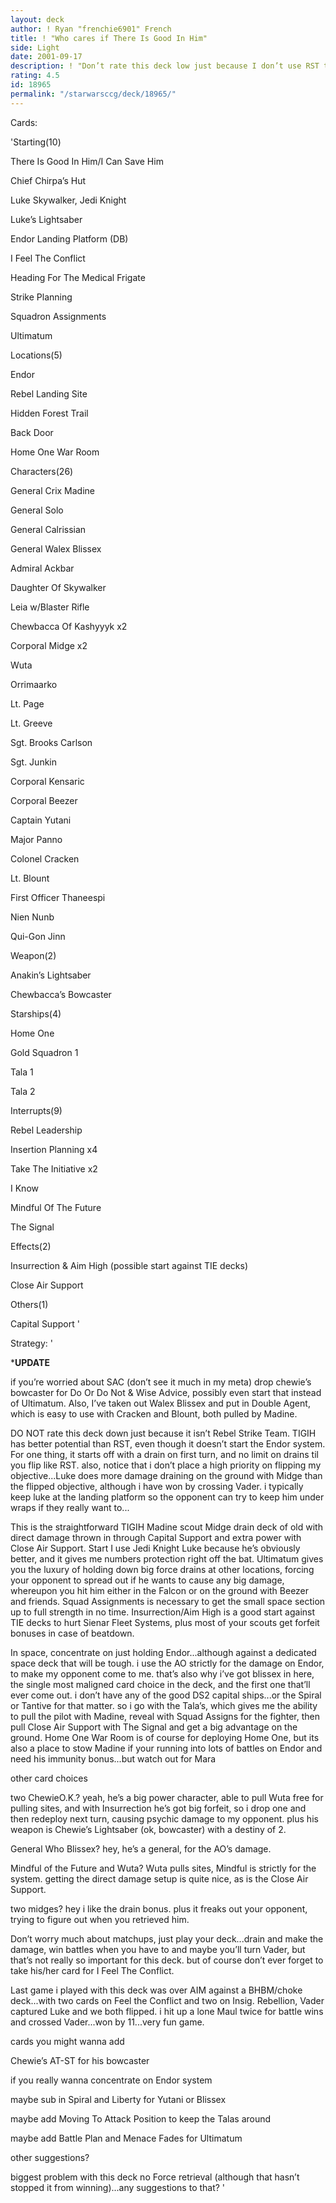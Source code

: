 ```yaml
---
layout: deck
author: ! Ryan "frenchie6901" French
title: ! "Who cares if There Is Good In Him"
side: Light
date: 2001-09-17
description: ! "Don’t rate this deck low just because I don’t use RST to drain on Endor  TIGIH has the bonus of coming out strong without a drain limit.  Throw in Close Air Support and Capital Support..."
rating: 4.5
id: 18965
permalink: "/starwarsccg/deck/18965/"
---
```

Cards: 

'Starting(10)

There Is Good In Him/I Can Save Him

Chief Chirpa’s Hut

Luke Skywalker, Jedi Knight

Luke’s Lightsaber

Endor Landing Platform (DB)

I Feel The Conflict

Heading For The Medical Frigate

Strike Planning

Squadron Assignments

Ultimatum


Locations(5)

Endor

Rebel Landing Site

Hidden Forest Trail

Back Door

Home One War Room


Characters(26)

General Crix Madine

General Solo

General Calrissian

General Walex Blissex

Admiral Ackbar

Daughter Of Skywalker

Leia w/Blaster Rifle

Chewbacca Of Kashyyyk x2

Corporal Midge x2

Wuta

Orrimaarko

Lt. Page

Lt. Greeve

Sgt. Brooks Carlson

Sgt. Junkin

Corporal Kensaric

Corporal Beezer

Captain Yutani

Major Panno

Colonel Cracken

Lt. Blount

First Officer Thaneespi

Nien Nunb

Qui-Gon Jinn


Weapon(2)

Anakin’s Lightsaber

Chewbacca’s Bowcaster


Starships(4)

Home One

Gold Squadron 1

Tala 1

Tala 2


Interrupts(9)

Rebel Leadership

Insertion Planning x4

Take The Initiative x2

I Know

Mindful Of The Future

The Signal


Effects(2)

Insurrection & Aim High (possible start against TIE decks)

Close Air Support


Others(1)

Capital Support '

Strategy: '

*******UPDATE******

if you’re worried about SAC (don’t see it much in my meta) drop chewie’s bowcaster for Do Or Do Not & Wise Advice, possibly even start that instead of Ultimatum.  Also, I’ve taken out Walex Blissex and put in Double Agent, which is easy to use with Cracken and Blount, both pulled by Madine.


DO NOT rate this deck down just because it isn’t Rebel Strike Team.  TIGIH has better potential than RST, even though it doesn’t start the Endor system. For one thing, it starts off with a drain on first turn, and no limit on drains til you flip like RST.  also, notice that i don’t place a high priority on flipping my objective...Luke does more damage draining on the ground with Midge than the flipped objective, although i have won by crossing Vader.  i typically keep luke at the landing platform so the opponent can try to keep him under wraps if they really want to...


This is the straightforward TIGIH Madine scout Midge drain deck of old with direct damage thrown in through Capital Support and extra power with Close Air Support.  Start I use Jedi Knight Luke because he’s obviously better, and it gives me numbers protection right off the bat.  Ultimatum gives you the luxury of holding down big force drains at other locations, forcing your opponent to spread out if he wants to cause any big damage, whereupon you hit him either in the Falcon or on the ground with Beezer and friends.  Squad Assignments is necessary to get the small space section up to full strength in no time.  Insurrection/Aim High is a good start against TIE decks to hurt Sienar Fleet Systems, plus most of your scouts get forfeit bonuses in case of beatdown.  


In space, concentrate on just holding Endor...although against a dedicated space deck that will be tough.  i use the AO strictly for the damage on Endor, to make my opponent come to me.  that’s also why i’ve got blissex in here, the single most maligned card choice in the deck, and the first one that’ll ever come out.  i don’t have any of the good DS2 capital ships...or the Spiral or Tantive for that matter.  so i go with the Tala’s, which gives me the ability to pull the pilot with Madine, reveal with Squad Assigns for the fighter, then pull Close Air Support with The Signal and get a big advantage on the ground.  Home One War Room is of course for deploying Home One, but its also a place to stow Madine if your running into lots of battles on Endor and need his immunity bonus...but watch out for Mara


other card choices

two ChewieO.K.?  yeah, he’s a big power character, able to pull Wuta free for pulling sites, and with Insurrection he’s got big forfeit, so i drop one and then redeploy next turn, causing psychic damage to my opponent.  plus his weapon is Chewie’s Lightsaber (ok, bowcaster) with a destiny of 2.


General Who Blissex? hey, he’s a general, for the AO’s damage.


Mindful of the Future and Wuta?  Wuta pulls sites, Mindful is strictly for the system.  getting the direct damage setup is quite nice, as is the Close Air Support.


two midges? hey i like the drain bonus. plus it freaks out your opponent, trying to figure out when you retrieved him.


Don’t worry much about matchups, just play your deck...drain and make the damage, win battles when you have to and maybe you’ll turn Vader, but that’s not really so important for this deck.  but of course don’t ever forget to take his/her card for I Feel The Conflict.


Last game i played with this deck was over AIM against a BHBM/choke deck...with two cards on Feel the Conflict and two on Insig. Rebellion, Vader captured Luke and we both flipped.  i hit up a lone Maul twice for battle wins and crossed Vader...won by 11...very fun game.


cards you might wanna add

Chewie’s AT-ST for his bowcaster

if you really wanna concentrate on Endor system

maybe sub in Spiral and Liberty for Yutani or Blissex

maybe add Moving To Attack Position to keep the Talas around

maybe add Battle Plan and Menace Fades for Ultimatum

other suggestions?


biggest problem with this deck no Force retrieval (although that hasn’t stopped it from winning)...any suggestions to that?   '
